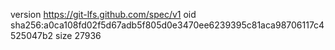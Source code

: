 version https://git-lfs.github.com/spec/v1
oid sha256:a0ca108fd02f5d67adb5f805d0e3470ee6239395c81aca98706117c4525047b2
size 27936

